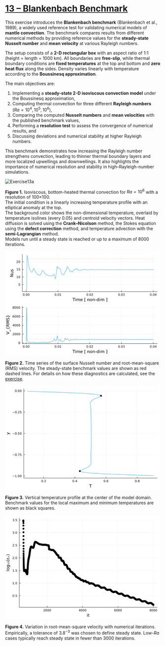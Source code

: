 # [13 – Blankenbach Benchmark](https://github.com/GeoSci-FFM/GeoModBox.jl/blob/main/exercises/13_Blankenbach_Benchmark_en.ipynb)

This exercise introduces the **Blankenbach benchmark** (Blankenbach et al., 1989), a widely used reference test for validating numerical models of **mantle convection**. The benchmark compares results from different numerical methods by providing reference values for the **steady-state Nusselt number** and **mean velocity** at various Rayleigh numbers.

The setup consists of a **2-D rectangular box** with an aspect ratio of 1:1 (height = length = 1000 km). All boundaries are **free-slip**, while thermal boundary conditions are **fixed temperatures** at the top and bottom and **zero heat flux** along the sides. Density varies linearly with temperature according to the **Boussinesq approximation**.

The main objectives are:

1. Implementing a **steady-state 2-D isoviscous convection model** under the Boussinesq approximation,  
2. Computing thermal convection for three different **Rayleigh numbers** ($Ra = 10^4, 10^5, 10^6$),  
3. Comparing the computed **Nusselt numbers** and **mean velocities** with the published benchmark values,  
4. Performing a **resolution test** to assess the convergence of numerical results, and  
5. Discussing deviations and numerical stability at higher Rayleigh numbers.

This benchmark demonstrates how increasing the Rayleigh number strengthens convection, leading to thinner thermal boundary layers and more localized upwellings and downwellings. It also highlights the importance of numerical resolution and stability in high–Rayleigh-number simulations.

![Exercise13a](../../assets/13_Blankenbach_1.00e+06_100_100_lineara.gif)

**Figure 1.** Isoviscous, bottom-heated thermal convection for $Ra = 10^6$ with a resolution of 100×100.  
The initial condition is a linearly increasing temperature profile with an elliptical anomaly at the top.  
The background color shows the non-dimensional temperature, overlaid by temperature isolines (every 0.05) and centroid velocity vectors. Heat diffusion is solved using the **Crank–Nicolson** method, the Stokes equation using the **defect correction** method, and temperature advection with the **semi-Lagrangian** method.  
Models run until a steady state is reached or up to a maximum of 8000 iterations.

![Exercise13b](../../assets/13_BlankenbachBenchmark_TimeSeries_1.00e+06_100_100_lineara.png)

**Figure 2.** Time series of the surface Nusselt number and root-mean-square (RMS) velocity. The steady-state benchmark values are shown as red dashed lines. For details on how these diagnostics are calculated, see the [exercise](https://github.com/GeoSci-FFM/GeoModBox.jl/blob/main/exercises/13_Blankenbach_Benchmark_en.ipynb).

![Exercise13c](../../assets/13_BlankenbachBenchmark_Profiles_1.00e+06_100_100_lineara.png)

**Figure 3.** Vertical temperature profile at the center of the model domain. Benchmark values for the local maximum and minimum temperatures are shown as black squares.

![Exercise13d](../../assets/13_BlankenbachBenchmark_iterations_1.00e+06_100_100_lineara.png)

**Figure 4.** Variation in root-mean-square velocity with numerical iterations. Empirically, a tolerance of $3.8^{-3}$ was chosen to define steady state. Low-$Ra$ cases typically reach steady state in fewer than 3000 iterations.
